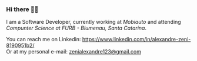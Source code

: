 ### Hi there 👋🙂

I am a Software Developer, currently working at <i>Mobiauto</i> and attending <i>Compunter Science at FURB - Blumenau, Santa Catarina</i>.

You can reach me on Linkedin: https://www.linkedin.com/in/alexandre-zeni-8190951b2/
<br>
Or at my personal e-mail: zenialexandre123@gmail.com

<!--
**zenialexandre/zenialexandre** is a ✨ _special_ ✨ repository because its `README.md` (this file) appears on your GitHub profile.

Here are some ideas to get you started:

- 🔭 I’m currently working on ...
- 🌱 I’m currently learning ...
- 👯 I’m looking to collaborate on ...
- 🤔 I’m looking for help with ...
- 💬 Ask me about ...
- 📫 How to reach me: ...
- 😄 Pronouns: ...
- ⚡ Fun fact: ...
-->
